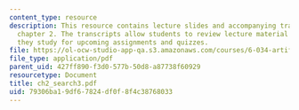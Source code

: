 ```yaml
---
content_type: resource
description: This resource contains lecture slides and accompanying transcripts for
  chapter 2. The transcripts allow students to review lecture material in detail as
  they study for upcoming assignments and quizzes.
file: https://ol-ocw-studio-app-qa.s3.amazonaws.com/courses/6-034-artificial-intelligence-spring-2005/79306ba19df67824df0f8f4c38768033_ch2_search3.pdf
file_type: application/pdf
parent_uid: 427ff890-f3d0-577b-50d8-a87738f60929
resourcetype: Document
title: ch2_search3.pdf
uid: 79306ba1-9df6-7824-df0f-8f4c38768033
---
```

